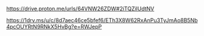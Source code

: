 https://drive.proton.me/urls/64VNW26ZDW#2iTQZilUdtNV

https://1drv.ms/u/c/8d7aec46ce5bfef6/ETh3X8W62RxAnPu3TyJmAo8B5Nb4pcOUYRtN9RNkX5HvBg?e=RWJepP
